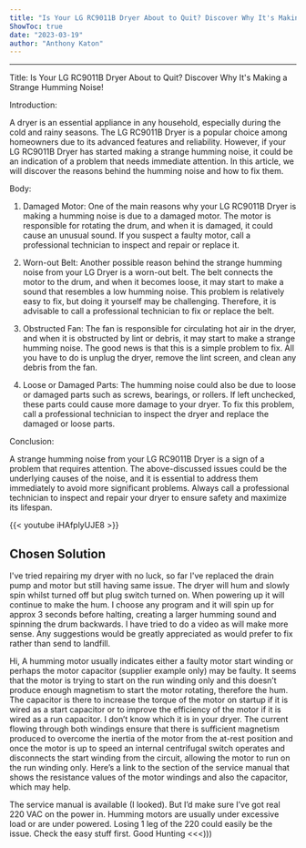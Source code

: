 ```yaml
---
title: "Is Your LG RC9011B Dryer About to Quit? Discover Why It's Making a Strange Humming Noise!"
ShowToc: true 
date: "2023-03-19"
author: "Anthony Katon"
---
```

*****
Title: Is Your LG RC9011B Dryer About to Quit? Discover Why It's Making a Strange Humming Noise!

Introduction: 

A dryer is an essential appliance in any household, especially during the cold and rainy seasons. The LG RC9011B Dryer is a popular choice among homeowners due to its advanced features and reliability. However, if your LG RC9011B Dryer has started making a strange humming noise, it could be an indication of a problem that needs immediate attention. In this article, we will discover the reasons behind the humming noise and how to fix them.

Body: 

1) Damaged Motor: One of the main reasons why your LG RC9011B Dryer is making a humming noise is due to a damaged motor. The motor is responsible for rotating the drum, and when it is damaged, it could cause an unusual sound. If you suspect a faulty motor, call a professional technician to inspect and repair or replace it.

2) Worn-out Belt: Another possible reason behind the strange humming noise from your LG Dryer is a worn-out belt. The belt connects the motor to the drum, and when it becomes loose, it may start to make a sound that resembles a low humming noise. This problem is relatively easy to fix, but doing it yourself may be challenging. Therefore, it is advisable to call a professional technician to fix or replace the belt.

3) Obstructed Fan: The fan is responsible for circulating hot air in the dryer, and when it is obstructed by lint or debris, it may start to make a strange humming noise. The good news is that this is a simple problem to fix. All you have to do is unplug the dryer, remove the lint screen, and clean any debris from the fan.

4) Loose or Damaged Parts: The humming noise could also be due to loose or damaged parts such as screws, bearings, or rollers. If left unchecked, these parts could cause more damage to your dryer. To fix this problem, call a professional technician to inspect the dryer and replace the damaged or loose parts.

Conclusion: 

A strange humming noise from your LG RC9011B Dryer is a sign of a problem that requires attention. The above-discussed issues could be the underlying causes of the noise, and it is essential to address them immediately to avoid more significant problems. Always call a professional technician to inspect and repair your dryer to ensure safety and maximize its lifespan.

{{< youtube iHAfplyUJE8 >}} 



## Chosen Solution
 I've tried repairing my dryer with no luck, so far I've replaced the drain pump and motor but still having same issue. The dryer will hum and slowly spin whilst turned off but plug switch turned on. When powering up it will continue to make the hum. I choose any program and it will spin up for approx 3 seconds before halting, creating a larger humming sound and spinning the drum backwards. I have tried to do a video as will make more sense. Any suggestions would be greatly appreciated as would prefer to fix rather than send to landfill.

 Hi,
A humming motor usually indicates either a faulty motor start winding or perhaps the motor capacitor (supplier example only) may be faulty. It seems that the motor is trying to start on the run winding only and this doesn’t produce enough magnetism to start the motor rotating, therefore the hum.
The capacitor is there to increase the torque of the motor on startup if it is wired as a start capacitor or to improve the efficiency of the motor if it is wired as a run capacitor. I don’t know which it is in your dryer.
The current flowing through both windings ensure that there is sufficient magnetism produced to overcome the inertia of the motor from the at-rest position and once the motor is up to speed an internal centrifugal switch operates and disconnects the start winding from the circuit, allowing the motor to run on the run winding only.
Here’s a link to the section of the service manual that shows the resistance values of the motor windings and also the capacitor, which may help.

 The service manual is available (I looked). But I’d make sure I’ve got real 220 VAC on the power in. Humming motors are usually under excessive load or are under powered. Losing 1 leg of the 220 could easily be the issue.  Check the easy stuff first. Good Hunting <<<)))




